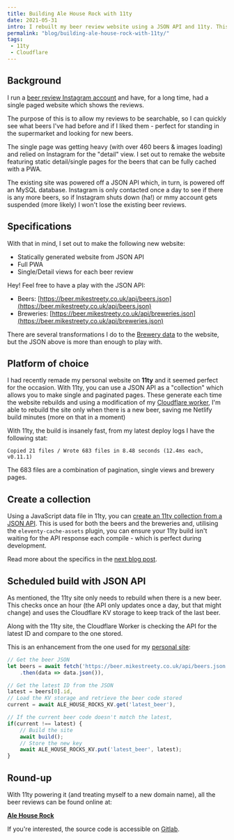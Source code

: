 ```yaml
---
title: Building Ale House Rock with 11ty
date: 2021-05-31
intro: I rebuilt my beer review website using a JSON API and 11ty. This is a rundown of how I tackled it
permalink: "blog/building-ale-house-rock-with-11ty/"
tags:
 - 11ty
 - Cloudflare
---
```


## Background

I run a [beer review Instagram account](https://www.instagram.com/ale_house_rock/) and have, for a long time, had a single paged website which shows the reviews.

The purpose of this is to allow my reviews to be searchable, so I can quickly see what beers I've had before and if I liked them - perfect for standing in the supermarket and looking for new beers.

The single page was getting heavy (with over 460 beers & images loading) and relied on Instagram for the "detail" view. I set out to remake the website featuring static detail/single pages for the beers that can be fully cached with a PWA.

The existing site was powered off a JSON API which, in turn, is powered off an MySQL database. Instagram is only contacted once a day to see if there is any more beers, so if Instagram shuts down (ha!) or mmy account gets suspended (more likely) I won't lose the existing beer reviews.

## Specifications

With that in mind, I set out to make the following new website:

- Statically generated website from JSON API
- Full PWA
- Single/Detail views for each beer review

<span class="info">Hey!</span> Feel free to have a play with the JSON API:

- Beers: [https://beer.mikestreety.co.uk/api/beers.json](https://beer.mikestreety.co.uk/api/beers.json)
- Breweries: [https://beer.mikestreety.co.uk/api/breweries.json](https://beer.mikestreety.co.uk/api/breweries.json)

There are several transformations I do to the [Brewery data](https://gitlab.com/mikestreety-sites/ale-house-rock/-/blob/master/app/data/breweries.js) to the website, but the JSON above is more than enough to play with.

## Platform of choice

I had recently remade my personal website on **11ty** and it seemed perfect for the occasion. With 11ty, you can use a JSON API as a "collection" which allows you to make single and paginated pages. These generate each time the website rebuilds and using a modification of my [Cloudflare worker](/blog/deploy-11ty-scheduled-posts-with-cloudflare-workers/), I'm able to rebuild the site only when there is a new beer, saving me Netlify build minutes (more on that in a moment)

With 11ty, the build is insanely fast, from my latest deploy logs I have the following stat:

```
Copied 21 files / Wrote 683 files in 8.48 seconds (12.4ms each, v0.11.1)
```

The 683 files are a combination of pagination, single views and brewery pages.

## Create a collection

Using a JavaScript data file in 11ty, you can [create an 11ty collection from a JSON API](/blog/creating-an-11ty-collection-from-json-api/). This is used for both the beers and the breweries and, utilising the `eleventy-cache-assets` plugin, you can ensure your 11ty build isn't waiting for the API response each compile - which is perfect during development.

Read more about the specifics in the [next blog post](/blog/creating-an-11ty-collection-from-json-api/).

## Scheduled build with JSON API

As mentioned, the 11ty site only needs to rebuild when there is a new beer. This checks once an hour (the API only updates once a day, but that might change) and uses the Cloudflare KV storage to keep track of the last beer.

Along with the 11ty site, the Cloudflare Worker is checking the API for the latest ID and compare to the one stored.

This is an enhancement from the one used for my [personal site](/blog/deploy-11ty-scheduled-posts-with-cloudflare-workers/):

```js
// Get the beer JSON
let beers = await fetch('https://beer.mikestreety.co.uk/api/beers.json')
	.then(data => data.json()),

// Get the latest ID from the JSON
latest = beers[0].id,
// Load the KV storage and retrieve the beer code stored
current = await ALE_HOUSE_ROCKS_KV.get('latest_beer'),

// If the current beer code doesn't match the latest,
if(current !== latest) {
	// Build the site
	await build();
	// Store the new key
	await ALE_HOUSE_ROCKS_KV.put('latest_beer', latest);
}
```

## Round-up

With 11ty powering it (and treating myself to a new domain name), all the beer reviews can be found online at:

**[Ale House Rock](https://alehouse.rocks/)**

If you're interested, the source code is accessible on [Gitlab](https://gitlab.com/mikestreety-sites/ale-house-rock).

